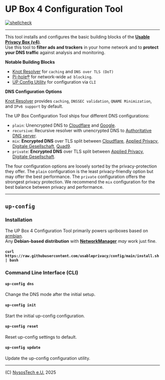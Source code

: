 # UP Box 4 Configuration Tool

[![shellcheck](https://github.com/usableprivacy/config/actions/workflows/shellcheck.yml/badge.svg?branch=main)](https://github.com/usableprivacy/config/actions/workflows/shellcheck.yml)
___
This tool installs and configures the basic building blocks of the **[Usable Privacy Box (v4)](https://upribox.org)**.<br>
Use this tool to **filter ads and trackers** in your home network and to **protect your DNS traffic** against analysis and monitoring.

**Notable Building Blocks**

- [Knot Resolver](https://github.com/CZ-NIC/knot-resolver) for `caching` and `DNS over TLS (DoT)`
- [Pi-hole®](https://github.com/pi-hole/pi-hole) for network-wide `ad blocking`.
- [UP Config Utility](https://github.com/usableprivacy/config)  for configuration via `CLI`

**DNS Configuration Options**<br>

[Knot Resolver](https://knot-resolver.readthedocs.io/en/stable/) provides `caching`, `DNSSEC validation`, `QNAME Minimization`, and `IPv6 support` by default.

The UP Box Configuration Tool ships four different DNS configurations:

- `plain`: Unencrypted DNS to [Cloudflare](https://www.cloudflare.com/dns/) and [Google](https://developers.google.com/speed/public-dns).
- `recursive`: Recursive resolver with unencrypted DNS to [Authoritative DNS server](https://en.wikipedia.org/wiki/Domain_Name_System#Authoritative_name_server).
- `mix`: **Encrypted DNS** over TLS split between [Cloudflare](https://www.cloudflare.com/dns/), [Applied Privacy](https://applied-privacy.net/services/dns/), [Digitale Gesellschaft](https://www.digitale-gesellschaft.ch/dns/), [Quad9](https://www.quad9.net/).
- `private`: **Encrypted DNS** over TLS split between [Applied Privacy](https://applied-privacy.net/services/dns/), [Digitale Gesellschaft](https://www.digitale-gesellschaft.ch/dns/).

The four configuration options are loosely sorted by the privacy-protection they offer.
The `plain` configuration is the least privacy-friendly option but may offer the best performance. The `private` configuration offers the strongest privacy protection.
We recommend the `mix` configuration for the best balance between privacy and performance.

___

## `up-config`

### Installation

The UP Box 4 Configuration Tool primarily powers upriboxes based on [armbian](https://www.armbian.com/).<br>
Any **Debian-based distribution** with **[NetworkManager](https://en.wikipedia.org/wiki/NetworkManager)** *may* work just fine.

#### `curl https://raw.githubusercontent.com/usableprivacy/config/main/install.sh | bash`

### Command Line Interface (CLI)

#### `up-config dns`

Change the DNS mode after the initial setup.

#### `up-config init`

Start the initial up-config configuration.

#### `up-config reset`

Reset up-config settings to default.

#### `up-config update`

Update the up-config configuration utility.

___

(C) [NysosTech e.U.](https://nysos.net) 2025
